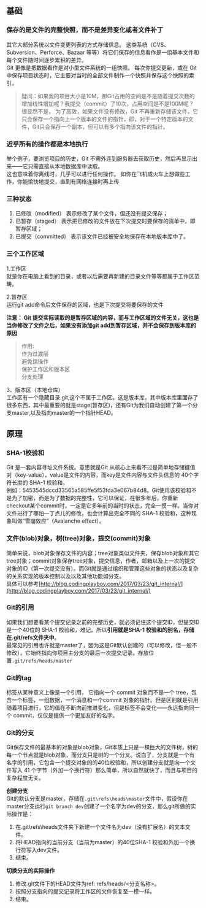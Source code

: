 ## 基础

### 保存的是文件的完整快照，而不是差异变化或者文件补丁

其它大部分系统以文件变更列表的方式存储信息。 这类系统（CVS、Subversion、Perforce、Bazaar 等等）将它们保存的信息看作是一组基本文件和每个文件随时间逐步累积的差异。  
Git 更像是把数据看作是对小型文件系统的一组快照。 每次你提交更新，或在 Git 中保存项目状态时，它主要对当时的全部文件制作一个快照并保存这个快照的索引。
>疑问：如果我的项目大小是10M，那Git占用的空间是不是随着提交次数的增加线性增加呢？我提交（commit）了10次，占用空间是不是100M呢？  
很显然不是， 为了高效，如果文件没有修改，Git 不再重新存储该文件，它只会保存一个指向上一个版本的文件的指针，即，对于一个特定版本的文件，Git只会保存一个副本，但可以有多个指向该文件的指针。

### 近乎所有的操作都是本地执行

举个例子，要浏览项目的历史，Git 不需外连到服务器去获取历史，然后再显示出来——它只需直接从本地数据库中读取。  
这也意味着你离线时，几乎可以进行任何操作。 如你在飞机或火车上想做些工作，你能愉快地提交，直到有网络连接时再上传

### 三种状态

1. 已修改（modified）	表示修改了某个文件，但还没有提交保存；
2. 已暂存（staged）	表示把已修改的文件放在下次提交时要保存的清单中，即暂存区域；
3. 已提交（committed）	表示该文件已经被安全地保存在本地版本库中了。

### 三个工作区域

1.工作区  
就是你在电脑上看到的目录，或者以后需要再新建的目录文件等等都属于工作区范畴。

2.暂存区  
运行git add命令后文件保存的区域，也是下次提交将要保存的文件  

**注意： Git 提交实际读取的是暂存区域的内容，而与工作区域的文件无关，这也是当你修改了文件之后，如果没有添加git add到暂存区域，并不会保存到版本库的原因**

>作用:  
作为过渡层  
避免误操作   
保护工作区和版本区  
分支处理 

3、版本区（本地仓库）  
工作区有一个隐藏目录.git,这个不属于工作区，这是版本库。其中版本库里面存了很多东西，其中最重要的就是stage(暂存区)，还有Git为我们自动创建了第一个分支master,以及指向master的一个指针HEAD。

## 原理

### SHA-1校验和

Git 是一套内容寻址文件系统。意思就是Git 从核心上来看不过是简单地存储键值对（key-value），value是文件的内容，而key是文件内容与文件头信息的 40个字符长度的 SHA-1 校验和。  
例如：5453545dccd33565a585ffe5f53fda3e067b84d8。Git使用该校验和不是为了加密，而是为了数据的完整性，它可以保证，在很多年后，你重新checkout某个commit时，一定是它多年前的当时的状态，完全一摸一样。当你对文件进行了哪怕一丁点儿的修改，也会计算出完全不同的 SHA-1 校验和，这种现象叫做“雪崩效应”（Avalanche effect）。

### 文件(blob)对象，树(tree)对象，提交(commit)对象

简单来说，blob对象保存文件的内容；tree对象类似文件夹，保存blob对象和其它tree对象；commit对象保存tree对象，提交信息，作者，邮箱以及上一次的提交对象的ID（第一次提交没有）。而Git就是通过组织和管理这些对象的状态以及复杂的关系实现的版本控制以及以及其他功能如分支。  
具体可以参考[http://blog.codingplayboy.com/2017/03/23/git_internal/](http://blog.codingplayboy.com/2017/03/23/git_internal/)

### Git的引用

如果我们想要看某个提交记录之前的完整历史，就必须记住这个提交ID，但提交ID是一个40位的 SHA-1 校验和，难记。所以**引用就是SHA-1 校验和的别名，存储在.git/refs文件夹中**。  
最常见的引用也许就是master了，因为这是Git默认创建的（可以修改，但一般不修改），它始终指向你项目主分支的最后一次提交记录。存放位置`.git/refs/heads/master`  

### Git的tag

标签从某种意义上像是一个引用， 它指向一个 commit 对象而不是一个 tree，包含一个标签，一组数据，一个消息和一个commit 对象的指针。但是区别就是引用随着项目进行，它的值在不断向前推进变化，但是标签不会变化——永远指向同一个 commit，仅仅是提供一个更加友好的名字。

### Git的分支

Git保存文件的最基本的对象是blob对象，Git本质上只是一棵巨大的文件树，树的每一个节点就是blob对象，而分支只是树的一个分叉。说白了，分支就是一个有名字的引用，它包含一个提交对象的的40位校验和，所以创建分支就是向一个文件写入 41 个字节（外加一个换行符）那么简单，所以自然就快了，而且与项目的复杂程度无关。  

**创建分支**  
Git的默认分支是master，存储在`.git\refs\heads\master`文件中，假设你在master分支运行`git branch dev`创建了一个名字为dev的分支，那么git所做的实际操作是：

1. 在.git\refs\heads文件夹下新建一个文件名为dev（没有扩展名）的文本文件。
2. 将HEAD指向的当前分支（当前为master）的40位SHA-1 校验和外加一个换行符写入dev文件。
3. 结束。

**切换分支的实际操作**  
1. 修改.git文件下的HEAD文件为ref: refs/heads/<分支名称>。
2. 按照分支指向的提交记录将工作区的文件恢复至一模一样。
3. 结束。

